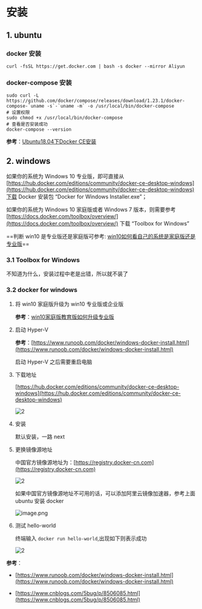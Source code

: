# 安装

## 1. ubuntu

### docker 安装

```shell
curl -fsSL https://get.docker.com | bash -s docker --mirror Aliyun
```

### docker-compose 安装

```shell
sudo curl -L https://github.com/docker/compose/releases/download/1.23.1/docker-compose-`uname -s`-`uname -m` -o /usr/local/bin/docker-compose
# 设置权限
sudo chmod +x /usr/local/bin/docker-compose
# 查看是否安装成功
docker-compose --version
```

**参考**：[Ubuntu18.04下Docker CE安装](https://www.cnblogs.com/Rcsec/p/10714979.html)

## 2. windows

如果你的系统为 Windows 10 专业版，即可直接从
[https://hub.docker.com/editions/community/docker-ce-desktop-windows](https://hub.docker.com/editions/community/docker-ce-desktop-windows)下载 Docker 安装包 “Docker for Windows Installer.exe”；

如果你的系统为 Windows 10 家庭版或者 Windows 7 版本，则需要参考 [https://docs.docker.com/toolbox/overview/](https://docs.docker.com/toolbox/overview/) 下载 “Toolbox for Windows”

==判断 win10 是专业版还是家庭版可参考: [win10如何看自己的系统是家庭版还是专业版](https://jingyan.baidu.com/article/642c9d34032de3644a46f7bd.html)==

### 3.1 Toolbox for Windows

不知道为什么，安装过程中老是出错，所以就不装了

### 3.2 docker for windows

1. 将 win10 家庭版升级为 win10 专业版或企业版

    **参考**：[win10家庭版教育版如何升级专业版](https://jingyan.baidu.com/article/fa4125ac07c0d628ad709260.html)

2. 启动 Hyper-V

    **参考**：[https://www.runoob.com/docker/windows-docker-install.html](https://www.runoob.com/docker/windows-docker-install.html)

    启动 Hyper-V 之后需要重启电脑

3. 下载地址

    [https://hub.docker.com/editions/community/docker-ce-desktop-windows](https://hub.docker.com/editions/community/docker-ce-desktop-windows)

    ![2](http://ww1.sinaimg.cn/large/006alGmrly1g343uizu3fj31m10hyq6u.jpg)
4. 安装

    默认安装，一路 next

5. 更换镜像源地址

    中国官方镜像源地址为：[https://registry.docker-cn.com](https://registry.docker-cn.com)

    ![2](http://ww1.sinaimg.cn/large/006alGmrly1g34413q0i6j30y20own32.jpg)

    如果中国官方镜像源地址不可用的话，可以添加阿里云镜像加速器，参考上面 ubuntu 安装 docker

    ![image.png](https://ww1.sinaimg.cn/large/006alGmrgy1gbh9izlak5j312s0zpthx.jpg)

6. 测试 hello-world

    终端输入 `docker run hello-world`,出现如下则表示成功

    ![2](http://ww1.sinaimg.cn/large/006alGmrly1g344648hjbj30s60is40u.jpg)

**参考**：

- [https://www.runoob.com/docker/windows-docker-install.html](https://www.runoob.com/docker/windows-docker-install.html)

- [https://www.cnblogs.com/5bug/p/8506085.html](https://www.cnblogs.com/5bug/p/8506085.html)